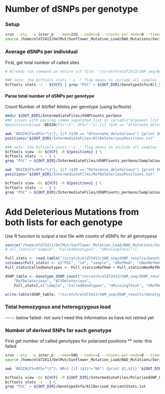 # Number of dSNPs per genotype

### Setup
```bash
srun --pty  -p inter_p  --mem=22G --nodes=1 --ntasks-per-node=8 --time=6:00:00 --job-name=qlogin /bin/bash -l
source /home/eld72413/DelMut/Sunflower_Mutation_Load/BAD_Mutations/Variant_analyses/config.sh
```

### Average dSNPs per individual
First, get total number of called sites
```bash
# Already ran command on entire vcf file: "/scratch/eld72413/SAM_seq/BAD_Mut_Files/Results/AllVariantStats.txt"

### note: the bcftools stats "-s -" flag means to include all samples
bcftools stats -s - ${VCF} | grep "PSC" > ${OUT_DIR}/GenotypeInfo/All_SNP_stats.txt

```

#### Parse total number of dSNPs per genotype
Count Number of Alt/Ref Alleles per genotype
(using bcftools)
```bash
mkdir ${OUT_DIR}/IntermediateFiles/dSNPCounts_perGeno
### issues with passing comma separated list as variable"Argument list too long"
#positions=$(awk 'BEGIN{FS="\t"; OFS=":"}; {if ($39 == "Alternate_deleterious" && $7 == "Alt_derived") {print $8,$9}}' ${DSNP_DATA} | paste -sd,)

awk 'BEGIN{FS=OFS="\t"}; {if ($39 == "Alternate_deleterious") {print $8,$9}}' ${DSNP_DATA} > ${OUT_DIR}/IntermediateFiles/AltDeleteriousPositions.txt # 76,095 (51,009 when including only those derived relative to H. debilis)
positions="${OUT_DIR}/IntermediateFiles/AltDeleteriousPositions.txt"

### note: the bcftools stats "-s -" flag means to include all samples
bcftools view -Oz ${VCF} -R ${positions} | \
bcftools stats -s - | \
grep "PSC" > ${OUT_DIR}/IntermediateFiles/dSNPCounts_perGeno/SampleCounts_AltDeleterious.txt

awk 'BEGIN{FS=OFS="\t"}; {if ($39 == "Reference_deleterious") {print $8,$9}}' ${DSNP_DATA} > ${OUT_DIR}/IntermediateFiles/RefDeleteriousPositions.txt # 11,796 (4954 when including only those derived relative to H. debilis)
positions="${OUT_DIR}/IntermediateFiles/RefDeleteriousPositions.txt"

bcftools view -Oz ${VCF} -R ${positions} | \
bcftools stats -s - | \
grep "PSC" > ${OUT_DIR}/IntermediateFiles/dSNPCounts_perGeno/SampleCounts_RefDeleterious.txt

```

# Add Deleterious Mutations from both lists for each genotype

Use R function to output a text file with counts of dSNPs for all genotypesa
```R
source("/home/eld72413/DelMut/Sunflower_Mutation_Load/BAD_Mutations/Variant_analyses/Functions.R")
# all_stats[c("sample", "CalledGenotypes", "nMissingTotal")],

Full_stats <- read.table("/scratch/eld72413/SAM_seq/dSNP_results/GenotypeInfo/All_SNP_stats.txt")
colnames(Full_stats) <- c("PSC", "id", "sample", "nRefHom", "nNonRefHom", "nHets", "nTransitions", "nTransversions", "nIndels", "average_depth", "nSingletons", "nHapRef", "nHapAlt", "nMissingTotal")
Full_stats$CalledGenotypes <- Full_stats$nRefHom + Full_stats$nNonRefHom + Full_stats$nHets

dSNP_table <- Genotype_dSNP_count("/scratch/eld72413/SAM_seq/dSNP_results/IntermediateFiles/dSNPCounts_perGeno",
	"RefDeleterious", "AltDeleterious", 
	Full_stats[,c("sample", "CalledGenotypes", "nMissingTotal", "nRefHom", "nNonRefHom", "nHets")])

write.table(dSNP_table, "/scratch/eld72413/SAM_seq/dSNP_results/GenotypeInfo/All_dSNP_stats.txt", sep = "\t", quote=FALSE, row.names=FALSE)
```


### Total homozygous and heterogzygous load




----- below failed- not sure I need this information so have not retried yet

### Number of derived SNPs for each genotype

First get number of called genotypes for polarized positions ** note: this failed
```bash
srun --pty  -p inter_p  --mem=50G --nodes=1 --ntasks-per-node=8 --time=6:00:00 --job-name=qlogin /bin/bash -l
source /home/eld72413/DelMut/Sunflower_Mutation_Load/BAD_Mutations/Variant_analyses/config.sh

awk 'BEGIN{FS=OFS="\t"}; NR>1 {if ($11!="NA") {print $1,$2}}' ${OUT_DIR}/IntermediateFiles/SNPINFO_ForUnfolded.txt > /scratch/eld72413/SAM_seq/dSNP_results/IntermediateFiles/PolarizedSNP_Posititions.txt

bcftools view -Oz ${VCF} -R ${OUT_DIR}/IntermediateFiles/PolarizedSNP_Posititions.txt | \
bcftools stats -s - | \
grep "PSC" > ${OUT_DIR}/GenotypeInfo/AllDerived_VariantStats.txt
```